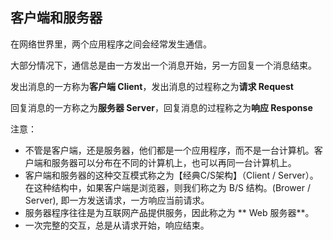 ## 客户端和服务器

在网络世界里，两个应用程序之间会经常发生通信。

大部分情况下，通信总是由一方发出一个消息开始，另一方回复一个消息结束。

发出消息的一方称为**客户端 Client**，发出消息的过程称之为**请求 Request**

回复消息的一方称之为**服务器 Server**，回复消息的过程称之为**响应 Response**

注意：

+ 不管是客户端，还是服务器，他们都是一个应用程序，而不是一台计算机。客户端和服务器可以分布在不同的计算机上，也可以再同一台计算机上。
+ 客户端和服务器的这种交互模式称之为【经典C/S架构】（Client / Server）。在这种结构中，如果客户端是浏览器，则我们称之为 B/S 结构。(Brower / Server), 即一方发送请求，一方响应当前请求。
+ 服务器程序往往是为互联网产品提供服务，因此称之为 ** Web 服务器**。
+ 一次完整的交互，总是从请求开始，响应结束。